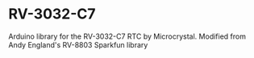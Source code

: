 # RV-3032-C7
Arduino library for the RV-3032-C7 RTC by Microcrystal. Modified from Andy England's RV-8803 Sparkfun library
